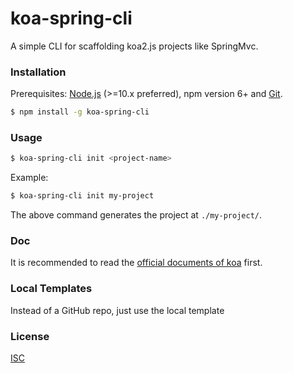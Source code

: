 # koa-spring-cli

A simple CLI for scaffolding koa2.js projects like SpringMvc.

### Installation

Prerequisites: [Node.js](https://nodejs.org/en/) (>=10.x preferred), npm version 6+ and [Git](https://git-scm.com/).

``` bash
$ npm install -g koa-spring-cli
```

### Usage

``` bash
$ koa-spring-cli init <project-name>
```

Example:

``` bash
$ koa-spring-cli init my-project
```

The above command generates the project at `./my-project/`.

### Doc

It is recommended to read the [official documents of koa](https://koa.bootcss.com/) first.

### Local Templates

Instead of a GitHub repo, just use the local template

### License

[ISC](http://opensource.org/licenses/ISC)
